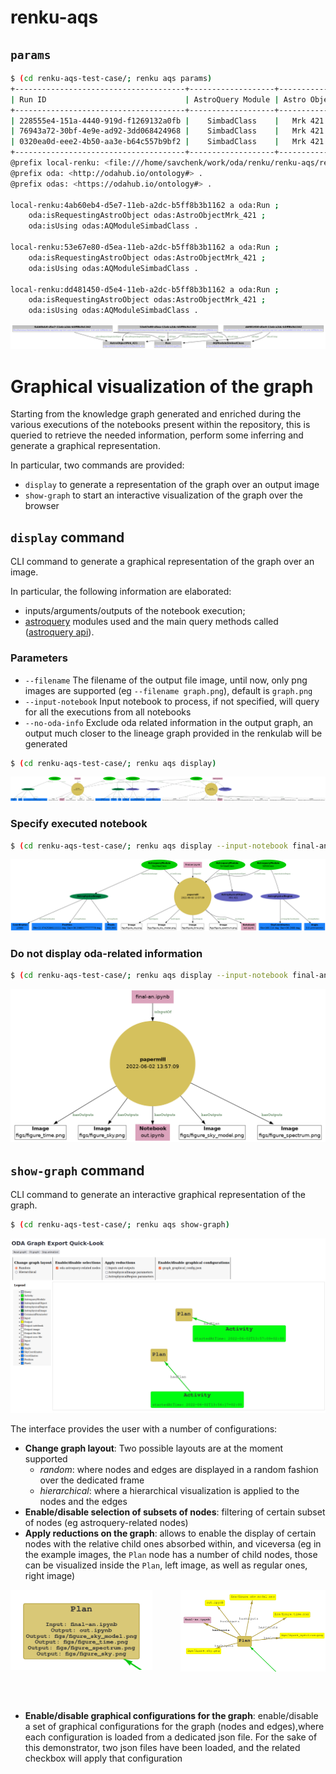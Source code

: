 # renku-aqs

## `params`
```bash
$ (cd renku-aqs-test-case/; renku aqs params)
+--------------------------------------+-------------------+--------------+
| Run ID                               | AstroQuery Module | Astro Object |
+--------------------------------------+-------------------+--------------+
| 228555e4-151a-4440-919d-f1269132a0fb |    SimbadClass    |   Mrk 421    |
| 76943a72-30bf-4e9e-ad92-3dd068424968 |    SimbadClass    |   Mrk 421    |
| 0320ea0d-eee2-4b50-aa3e-b64c557b9bf2 |    SimbadClass    |   Mrk 421    |
+--------------------------------------+-------------------+--------------+
@prefix local-renku: <file:///home/savchenk/work/oda/renku/renku-aqs/renku-aqs-test-case/.renku/> .
@prefix oda: <http://odahub.io/ontology#> .
@prefix odas: <https://odahub.io/ontology#> .

local-renku:4ab60eb4-d5e7-11eb-a2dc-b5ff8b3b1162 a oda:Run ;
    oda:isRequestingAstroObject odas:AstroObjectMrk_421 ;
    oda:isUsing odas:AQModuleSimbadClass .

local-renku:53e67e80-d5ea-11eb-a2dc-b5ff8b3b1162 a oda:Run ;
    oda:isRequestingAstroObject odas:AstroObjectMrk_421 ;
    oda:isUsing odas:AQModuleSimbadClass .

local-renku:dd481450-d5e4-11eb-a2dc-b5ff8b3b1162 a oda:Run ;
    oda:isRequestingAstroObject odas:AstroObjectMrk_421 ;
    oda:isUsing odas:AQModuleSimbadClass .
  ```
![](readme_imgs/subgraph.png)

# Graphical visualization of the graph
Starting from the knowledge graph generated and enriched during the various executions of the notebooks present within 
the repository, this is queried to retrieve the needed information, perform some inferring and generate a graphical 
representation.

In particular, two commands are provided:
* `display` to generate a representation of the graph over an output image
* `show-graph` to start an interactive visualization of the graph over the browser 

## `display` command

CLI command to generate a graphical representation of the graph over an image.

In particular, the following information are elaborated:
* inputs/arguments/outputs of the notebook execution;
* [astroquery](https://github.com/oda-hub/astroquery/) modules used and the main query methods called ([astroquery api](https://github.com/astropy/astroquery/blob/main/docs/api.rst)).

### Parameters

* `--filename` The filename of the output file image, until now, only png images are supported (eg `--filename graph.png`), default is `graph.png`
* `--input-notebook` Input notebook to process, if not specified, will query for all the executions from all notebooks  
* `--no-oda-info` Exclude oda related information in the output graph, an output much closer to the lineage graph provided in the renkulab will be generated
```bash
$ (cd renku-aqs-test-case/; renku aqs display)
 ```
![](readme_imgs/example_display_graph_complete.png)

### Specify executed notebook
```bash
$ (cd renku-aqs-test-case/; renku aqs display --input-notebook final-an.ipynb)
 ```

![](readme_imgs/example_display_graph_final-an.png)

### Do not display oda-related information
```bash
$ (cd renku-aqs-test-case/; renku aqs display --input-notebook final-an.ipynb --no-oda-info)
 ```

![](readme_imgs/example_display_graph_final-an_no-oda-info.png)

## `show-graph` command

CLI command to generate an interactive graphical representation of the graph.

```bash
$ (cd renku-aqs-test-case/; renku aqs show-graph)
 ```

![](readme_imgs/example_show-graph.png)

The interface provides the user with a number of configurations:

* **Change graph layout**: Two possible layouts are at the moment supported
  * _random_: where nodes and edges are displayed in a random fashion over the dedicated frame 
  * _hierarchical_: where a hierarchical visualization is applied to the nodes and the edges
* **Enable/disable selection of subsets of nodes**: filtering of certain subset of nodes (eg astroquery-related nodes) 
* **Apply reductions on the graph**: allows to enable the display of certain nodes with the relative child ones 
absorbed within, and viceversa (eg in the example images, the `Plan` node has a number of child nodes, those
can be visualized inside the `Plan`, left image, as well as regular ones, right image) 
<div align="center">
<img align="left" width="45%" src="readme_imgs/reduced_plan.png">
<img align="right" width="46%" src="readme_imgs/expanded_plan.png">
</div>
<br clear="left"/>
<br clear="left"/>
<br clear="left"/>
<br clear="left"/>

* **Enable/disable graphical configurations for the graph**: enable/disable a set of graphical configurations for
the graph (nodes and edges),where each configuration is loaded from a dedicated json file. For the sake of this 
demonstrator, two json files have been loaded, and the related checkbox will apply that configuration